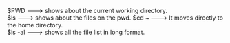 $PWD     ---> shows about the current working directory.                        
$ls      ---> shows about the files on the pwd.                                 $cd ~    ---> It moves directly to the home directory.                        
$ls -al  ---> shows all the  file list in long format.
